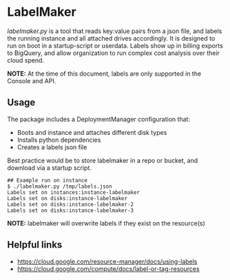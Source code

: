 # LabelMaker

_labelmaker.py_ is a tool that reads key:value pairs from a json file, and labels the running instance and all attached drives accordingly. It is designed to run on boot in a startup-script or userdata. Labels show up in billing exports to BigQuery, and allow organization to run complex cost analysis over their cloud spend.

  **NOTE:** At the time of this document, labels are only supported in the Console and API.

## Usage

The package includes a DeploymentManager configuration that:

  - Boots and instance and attaches different disk types
  - Installs python dependencies
  - Creates a labels json file

Best practice would be to store labelmaker in a repo or bucket, and download via a startup script.

    ## Example run on instance
    $ ./labelmaker.py /tmp/labels.json
    Labels set on instances:instance-labelmaker
    Labels set on disks:instance-labelmaker
    Labels set on disks:instance-labelmaker-2
    Labels set on disks:instance-labelmaker-3

  **NOTE:** labelmaker will overwrite labels if they exist on the resource(s)

## Helpful links

  -  https://cloud.google.com/resource-manager/docs/using-labels
  -  https://cloud.google.com/compute/docs/label-or-tag-resources
